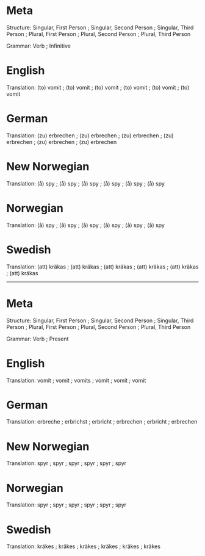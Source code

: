 Meta
====

Structure: Singular, First Person ; Singular, Second Person ; Singular, Third Person ;
           Plural, First Person   ; Plural, Second Person   ; Plural, Third Person

Grammar:   Verb ; Infinitive



English
=======

Translation: (to) vomit ; (to) vomit ; (to) vomit ;
             (to) vomit ; (to) vomit ; (to) vomit



German
======

Translation: (zu) erbrechen ; (zu) erbrechen ; (zu) erbrechen ;
             (zu) erbrechen ; (zu) erbrechen ; (zu) erbrechen



New Norwegian
=============

Translation: (å) spy ; (å) spy ; (å) spy ;
             (å) spy ; (å) spy ; (å) spy



Norwegian
=========

Translation: (å) spy ; (å) spy ; (å) spy ;
             (å) spy ; (å) spy ; (å) spy



Swedish
=======

Translation: (att) kräkas ; (att) kräkas ; (att) kräkas ;
             (att) kräkas ; (att) kräkas ; (att) kräkas



--------------------------------------------------------------------------------

Meta
====

Structure: Singular, First Person ; Singular, Second Person ; Singular, Third Person ;
           Plural, First Person   ; Plural, Second Person   ; Plural, Third Person

Grammar:   Verb ; Present



English
=======

Translation: vomit ; vomit ; vomits ;
             vomit ; vomit ; vomit



German
======

Translation: erbreche  ; erbrichst ; erbricht  ;
             erbrechen ; erbricht  ; erbrechen



New Norwegian
=============

Translation: spyr ; spyr ; spyr ;
             spyr ; spyr ; spyr



Norwegian
=========

Translation: spyr ; spyr ; spyr ;
             spyr ; spyr ; spyr



Swedish
=======

Translation: kräkes ; kräkes ; kräkes ;
             kräkes ; kräkes ; kräkes
